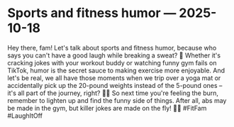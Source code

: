 # Sports and fitness humor — 2025-10-18

Hey there, fam! Let's talk about sports and fitness humor, because who says you can't have a good laugh while breaking a sweat? 🤣 Whether it's cracking jokes with your workout buddy or watching funny gym fails on TikTok, humor is the secret sauce to making exercise more enjoyable. And let's be real, we all have those moments when we trip over a yoga mat or accidentally pick up the 20-pound weights instead of the 5-pound ones – it's all part of the journey, right? 🏋️‍♂️ So next time you're feeling the burn, remember to lighten up and find the funny side of things. After all, abs may be made in the gym, but killer jokes are made on the fly! 💪😂 #FitFam #LaughItOff